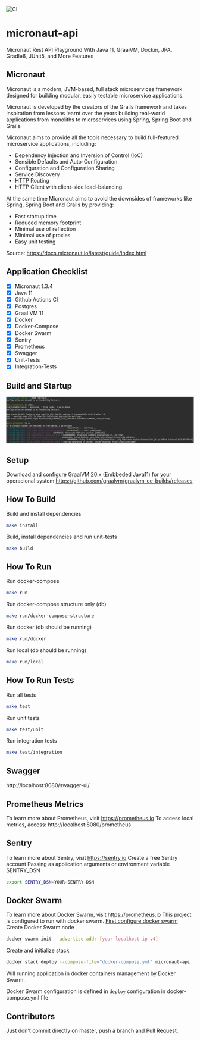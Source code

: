 ![CI](https://github.com/rbarbioni/micronaut-api/workflows/CI/badge.svg?branch=master)
# micronaut-api
Micronaut Rest API Playground With Java 11, GraalVM, Docker, JPA, Gradle6, JUnit5, and More Features

## Micronaut
Micronaut is a modern, JVM-based, full stack microservices framework designed for building modular, easily testable microservice applications.

Micronaut is developed by the creators of the Grails framework and takes inspiration from lessons learnt over the years building real-world applications from monoliths to microservices using Spring, Spring Boot and Grails.

Micronaut aims to provide all the tools necessary to build full-featured microservice applications, including:

- Dependency Injection and Inversion of Control (IoC)
- Sensible Defaults and Auto-Configuration
- Configuration and Configuration Sharing
- Service Discovery
- HTTP Routing
- HTTP Client with client-side load-balancing

At the same time Micronaut aims to avoid the downsides of frameworks like Spring, Spring Boot and Grails by providing:
- Fast startup time
- Reduced memory footprint
- Minimal use of reflection
- Minimal use of proxies
- Easy unit testing

Source: https://docs.micronaut.io/latest/guide/index.html 

## Application Checklist

- [x] Micronaut 1.3.4
- [x] Java 11
- [x] Github Actions CI
- [x] Postgres
- [x] Graal VM 11
- [x] Docker
- [x] Docker-Compose
- [x] Docker Swarm
- [x] Sentry
- [x] Prometheus
- [x] Swagger
- [x] Unit-Tests
- [x] Integration-Tests

## Build and Startup
![Startup](startup.png)

## Setup
Download and configure GraalVM 20.x (Embbeded Java11) for your operacional system https://github.com/graalvm/graalvm-ce-builds/releases

## How To Build
Build and install dependencies

```bash
make install
```

Build, install dependencies and run unit-tests

```bash
make build
```

## How To Run

Run docker-compose
```bash
make run
```

Run docker-compose structure only (db)
```bash
make run/docker-compose-structure
```

Run docker (db should be running)
```bash
make run/docker
```

Run local (db should be running)
```bash
make run/local
```

## How To Run Tests

Run all tests
```bash
make test
```

Run unit tests
```bash
make test/unit
```

Run integration tests
```bash
make test/integration
```

## Swagger
http://localhost:8080/swagger-ui/

## Prometheus Metrics
To learn more about Prometheus, visit https://prometheus.io
To access local metrics, access:
http://localhost:8080/prometheus

## Sentry
To learn more about Sentry, visit https://sentry.io
Create a free Sentry account
Passing as application arguments or environment variable SENTRY_DSN
```bash
export SENTRY_DSN=YOUR-SENTRY-DSN
```

## Docker Swarm
To learn more about Docker Swarm, visit https://prometheus.io
This project is configured to run with docker swarm. [First configure docker swarm](https://www.dataquest.io/blog/install-and-configure-docker-swarm-on-ubuntu)
Create Docker Swarm node
```bash
docker swarm init --advertise-addr [your-localhost-ip-v4]
```

Create and initialize stack
```bash
docker stack deploy --compose-file="docker-compose.yml" micronaut-api
```
Will running application in docker containers management by Docker Swarm.

Docker Swarm configuration is defined in `deploy` configuration in docker-compose.yml file

## Contributors
Just don't commit directly on master, push a branch and Pull Request.
